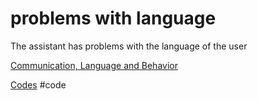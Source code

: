 # problems with language
The assistant has problems with the language of the user

[Communication, Language and Behavior](output/themes/Communication,%20Language%20and%20Behavior.md)

[Codes](output/codes/Codes.md) #code